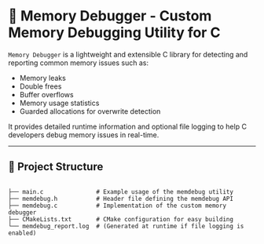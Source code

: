 # 🧠 Memory Debugger - Custom Memory Debugging Utility for C

`Memory Debugger` is a lightweight and extensible C library for detecting and reporting common memory issues such as:

- Memory leaks
- Double frees
- Buffer overflows
- Memory usage statistics
- Guarded allocations for overwrite detection

It provides detailed runtime information and optional file logging to help C developers debug memory issues in real-time.

---

## 📁 Project Structure

```plaintext

├── main.c               # Example usage of the memdebug utility
├── memdebug.h           # Header file defining the memdebug API
├── memdebug.c           # Implementation of the custom memory debugger
├── CMakeLists.txt       # CMake configuration for easy building
└── memdebug_report.log  # (Generated at runtime if file logging is enabled)

